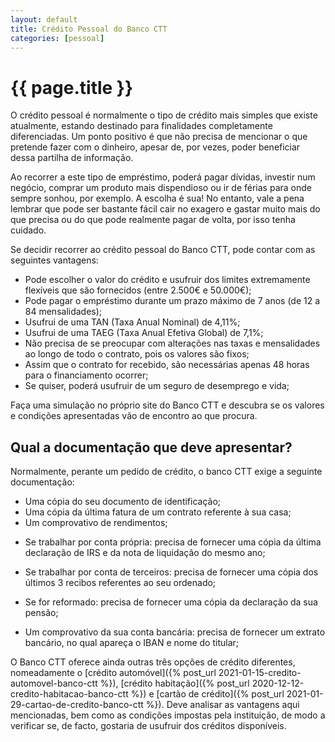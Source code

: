 ```yaml
---
layout: default
title: Crédito Pessoal do Banco CTT
categories: [pessoal]
---
```


# {{ page.title }}

O crédito pessoal é normalmente o tipo de crédito mais simples que existe atualmente, estando destinado para finalidades completamente diferenciadas. Um ponto positivo é que não precisa de mencionar o que pretende fazer com o dinheiro, apesar de, por vezes, poder beneficiar dessa partilha de informação.

Ao recorrer a este tipo de empréstimo, poderá pagar dívidas, investir num negócio, comprar um produto mais dispendioso ou ir de férias para onde sempre sonhou, por exemplo. A escolha é sua! No entanto, vale a pena lembrar que pode ser bastante fácil cair no exagero e gastar muito mais do que precisa ou do que pode realmente pagar de volta, por isso tenha cuidado.

Se decidir recorrer ao crédito pessoal do Banco CTT, pode contar com as seguintes vantagens:

- Pode escolher o valor do crédito e usufruir dos limites extremamente flexíveis que são fornecidos (entre 2.500€ e 50.000€);
- Pode pagar o empréstimo durante um prazo máximo de 7 anos (de 12 a 84 mensalidades);
- Usufrui de uma TAN (Taxa Anual Nominal) de 4,11%;
- Usufrui de uma TAEG (Taxa Anual Efetiva Global) de 7,1%;
- Não precisa de se preocupar com alterações nas taxas e mensalidades ao longo de todo o contrato, pois os valores são fixos;
- Assim que o contrato for recebido, são necessárias apenas 48 horas para o financiamento ocorrer;
- Se quiser, poderá usufruir de um seguro de desemprego e vida;

Faça uma simulação no próprio site do Banco CTT e descubra se os valores e condições apresentadas vão de encontro ao que procura.

## Qual a documentação que deve apresentar?

Normalmente, perante um pedido de crédito, o banco CTT exige a seguinte documentação:

- Uma cópia do seu documento de identificação;
- Uma cópia da última fatura de um contrato referente à sua casa;
- Um comprovativo de rendimentos;

* Se trabalhar por conta própria: precisa de fornecer uma cópia da última declaração de IRS e da nota de liquidação do mesmo ano;

* Se trabalhar por conta de terceiros: precisa de fornecer uma cópia dos últimos 3 recibos referentes ao seu ordenado;

* Se for reformado: precisa de fornecer uma cópia da declaração da sua pensão;

- Um comprovativo da sua conta bancária: precisa de fornecer um extrato bancário, no qual apareça o IBAN e nome do titular;

O Banco CTT oferece ainda outras três opções de crédito diferentes, nomeadamente o [crédito automóvel]({% post_url 2021-01-15-credito-automovel-banco-ctt %}), [crédito habitação]({% post_url 2020-12-12-credito-habitacao-banco-ctt %}) e [cartão de crédito]({% post_url 2021-01-29-cartao-de-credito-banco-ctt %}). Deve analisar as vantagens aqui mencionadas, bem como as condições impostas pela instituição, de modo a verificar se, de facto, gostaria de usufruir dos créditos disponíveis.
